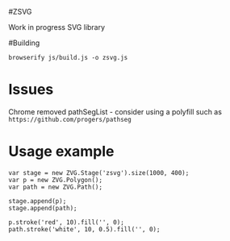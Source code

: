 #ZSVG

Work in progress SVG library

#Building

`browserify js/build.js -o zsvg.js`

# Issues

Chrome removed pathSegList - consider using a polyfill such as `https://github.com/progers/pathseg`

# Usage example

```
var stage = new ZVG.Stage('zsvg').size(1000, 400);
var p = new ZVG.Polygon();
var path = new ZVG.Path();

stage.append(p);
stage.append(path);

p.stroke('red', 10).fill('', 0);
path.stroke('white', 10, 0.5).fill('', 0);